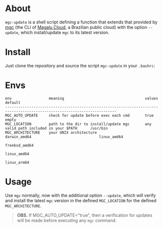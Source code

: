 # About

`mgc-update` is a shell script defining a function that extends that provided by [mgc](https://github.com/MagaluCloud/mgccli) (the CLI of [Magalu Cloud](https://magalu.cloud/), a Brazilian public cloud) with the option `--update`, which install/update `mgc` to its latest version.

# Install

Just clone the repository and source the script `mgc-update` in your `.bashrc`:

# Envs

```
env                 meaning                                     values                                     default
-------------------------------------------------------------------------------------------------------------------------     
MGC_AUTO_UPDATE     check for update before exec each cmd       true                                       empty
MGC_LOCATION        path to the dir to install/update mgc       any valid path included in your $PATH      /usr/bin
MGC_ARCHITECTURE    your UNIX architecture                      darwin_amd64                               linux_amd64
                                                                freebsd_amd64
                                                                linux_amd64
                                                                linux_arm64                    
```

# Usage

Use `mgc` normally, now with the additional option `--update`, which will verify and install the latest `mgc` version in the defined `MGC_LOCATION` for the defined `MGC_ARCHITECTURE`.

> **OBS.** If MGC_AUTO_UPDATE="true", then a verification for updates will be made before executing any `mgc` command.
